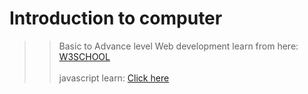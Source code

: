 # Introduction to computer

> > Basic to Advance level
> > Web development learn from here: <a href="www.w3school.com">W3SCHOOL</a><br><br>
> > javascript learn: <a href="www.javascript.info"> Click here</a>
